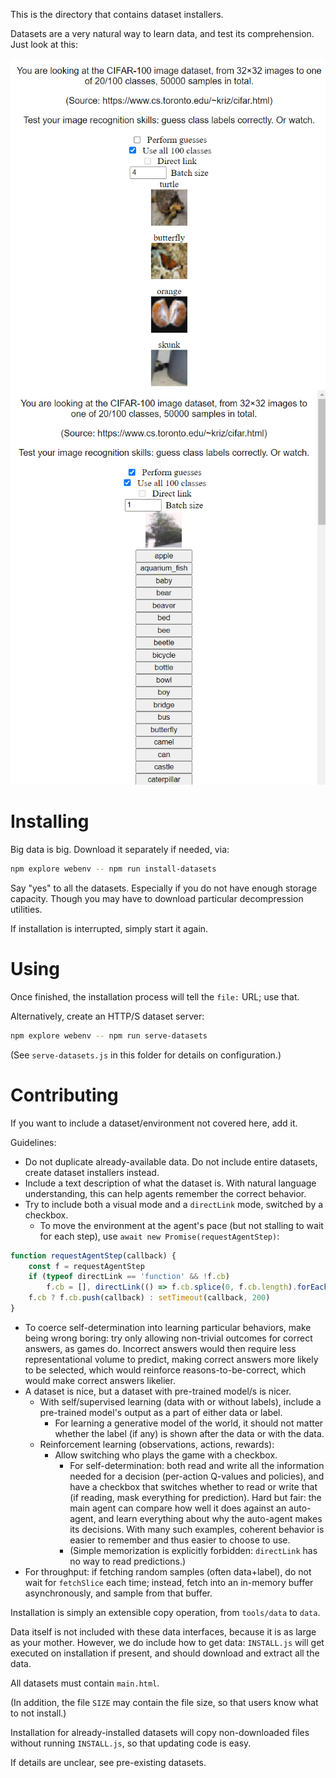 This is the directory that contains dataset installers.

Datasets are a very natural way to learn data, and test its comprehension. Just look at this:

<p align=center>
    <img src="cifar100.png">
    <img src="cifar100-test.png">
</p>

# Installing

Big data is big. Download it separately if needed, via:

```bash
npm explore webenv -- npm run install-datasets
```

Say "yes" to all the datasets. Especially if you do not have enough storage capacity. Though you may have to download particular decompression utilities.

If installation is interrupted, simply start it again.

# Using

Once finished, the installation process will tell the `file:` URL; use that.

Alternatively, create an HTTP/S dataset server:

```bash
npm explore webenv -- npm run serve-datasets
```

(See `serve-datasets.js` in this folder for details on configuration.)

# Contributing

If you want to include a dataset/environment not covered here, add it.

Guidelines:
- Do not duplicate already-available data. Do not include entire datasets, create dataset installers instead.
- Include a text description of what the dataset is. With natural language understanding, this can help agents remember the correct behavior.
- Try to include both a visual mode and a `directLink` mode, switched by a checkbox.
    - To move the environment at the agent's pace (but not stalling to wait for each step), use `await new Promise(requestAgentStep)`:
```js
function requestAgentStep(callback) {
    const f = requestAgentStep
    if (typeof directLink == 'function' && !f.cb)
        f.cb = [], directLink(() => f.cb.splice(0, f.cb.length).forEach(f => f()) || true)
    f.cb ? f.cb.push(callback) : setTimeout(callback, 200)
}
```
- To coerce self-determination into learning particular behaviors, make being wrong boring: try only allowing non-trivial outcomes for correct answers, as games do. Incorrect answers would then require less representational volume to predict, making correct answers more likely to be selected, which would reinforce reasons-to-be-correct, which would make correct answers likelier.
- A dataset is nice, but a dataset with pre-trained model/s is nicer.
    - With self/supervised learning (data with or without labels), include a pre-trained model's output as a part of either data or label.
        - For learning a generative model of the world, it should not matter whether the label (if any) is shown after the data or with the data.
    - Reinforcement learning (observations, actions, rewards):
        - Allow switching who plays the game with a checkbox.
            - For self-determination: both read and write all the information needed for a decision (per-action Q-values and policies), and have a checkbox that switches whether to read or write that (if reading, mask everything for prediction). Hard but fair: the main agent can compare how well it does against an auto-agent, and learn everything about why the auto-agent makes its decisions. With many such examples, coherent behavior is easier to remember and thus easier to choose to use.
            - (Simple memorization is explicitly forbidden: `directLink` has no way to read predictions.)
- For throughput: if fetching random samples (often data+label), do not wait for `fetchSlice` each time; instead, fetch into an in-memory buffer asynchronously, and sample from that buffer.

Installation is simply an extensible copy operation, from `tools/data` to `data`.

Data itself is not included with these data interfaces, because it is as large as your mother. However, we do include how to get data: `INSTALL.js` will get executed on installation if present, and should download and extract all the data.

All datasets must contain `main.html`.

(In addition, the file `SIZE` may contain the file size, so that users know what to not install.)

Installation for already-installed datasets will copy non-downloaded files without running `INSTALL.js`, so that updating code is easy.

If details are unclear, see pre-existing datasets.
